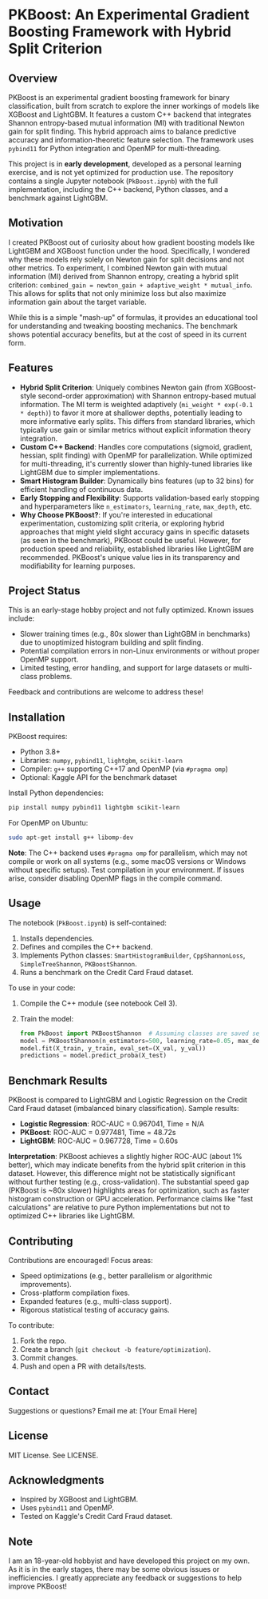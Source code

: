 # PKBoost: An Experimental Gradient Boosting Framework with Hybrid Split Criterion

## Overview

PKBoost is an experimental gradient boosting framework for binary classification, built from scratch to explore the inner workings of models like XGBoost and LightGBM. It features a custom C++ backend that integrates Shannon entropy-based mutual information (MI) with traditional Newton gain for split finding. This hybrid approach aims to balance predictive accuracy and information-theoretic feature selection. The framework uses `pybind11` for Python integration and OpenMP for multi-threading.

This project is in **early development**, developed as a personal learning exercise, and is not yet optimized for production use. The repository contains a single Jupyter notebook (`PkBoost.ipynb`) with the full implementation, including the C++ backend, Python classes, and a benchmark against LightGBM.

## Motivation

I created PKBoost out of curiosity about how gradient boosting models like LightGBM and XGBoost function under the hood. Specifically, I wondered why these models rely solely on Newton gain for split decisions and not other metrics. To experiment, I combined Newton gain with mutual information (MI) derived from Shannon entropy, creating a hybrid split criterion: `combined_gain = newton_gain + adaptive_weight * mutual_info`. This allows for splits that not only minimize loss but also maximize information gain about the target variable.

While this is a simple "mash-up" of formulas, it provides an educational tool for understanding and tweaking boosting mechanics. The benchmark shows potential accuracy benefits, but at the cost of speed in its current form.

## Features

- **Hybrid Split Criterion**: Uniquely combines Newton gain (from XGBoost-style second-order approximation) with Shannon entropy-based mutual information. The MI term is weighted adaptively (`mi_weight * exp(-0.1 * depth)`) to favor it more at shallower depths, potentially leading to more informative early splits. This differs from standard libraries, which typically use gain or similar metrics without explicit information theory integration.
- **Custom C++ Backend**: Handles core computations (sigmoid, gradient, hessian, split finding) with OpenMP for parallelization. While optimized for multi-threading, it's currently slower than highly-tuned libraries like LightGBM due to simpler implementations.
- **Smart Histogram Builder**: Dynamically bins features (up to 32 bins) for efficient handling of continuous data.
- **Early Stopping and Flexibility**: Supports validation-based early stopping and hyperparameters like `n_estimators`, `learning_rate`, `max_depth`, etc.
- **Why Choose PKBoost?**: If you're interested in educational experimentation, customizing split criteria, or exploring hybrid approaches that might yield slight accuracy gains in specific datasets (as seen in the benchmark), PKBoost could be useful. However, for production speed and reliability, established libraries like LightGBM are recommended. PKBoost's unique value lies in its transparency and modifiability for learning purposes.

## Project Status

This is an early-stage hobby project and not fully optimized. Known issues include:

- Slower training times (e.g., 80x slower than LightGBM in benchmarks) due to unoptimized histogram building and split finding.
- Potential compilation errors in non-Linux environments or without proper OpenMP support.
- Limited testing, error handling, and support for large datasets or multi-class problems.

Feedback and contributions are welcome to address these!

## Installation

PKBoost requires:

- Python 3.8+
- Libraries: `numpy`, `pybind11`, `lightgbm`, `scikit-learn`
- Compiler: `g++` supporting C++17 and OpenMP (via `#pragma omp`)
- Optional: Kaggle API for the benchmark dataset

Install Python dependencies:

```bash
pip install numpy pybind11 lightgbm scikit-learn
```

For OpenMP on Ubuntu:

```bash
sudo apt-get install g++ libomp-dev
```

**Note**: The C++ backend uses `#pragma omp` for parallelism, which may not compile or work on all systems (e.g., some macOS versions or Windows without specific setups). Test compilation in your environment. If issues arise, consider disabling OpenMP flags in the compile command.

## Usage

The notebook (`PkBoost.ipynb`) is self-contained:

1. Installs dependencies.
2. Defines and compiles the C++ backend.
3. Implements Python classes: `SmartHistogramBuilder`, `CppShannonLoss`, `SimpleTreeShannon`, `PKBoostShannon`.
4. Runs a benchmark on the Credit Card Fraud dataset.

To use in your code:

1. Compile the C++ module (see notebook Cell 3).
2. Train the model:

   ```python
   from PkBoost import PKBoostShannon  # Assuming classes are saved separately
   model = PKBoostShannon(n_estimators=500, learning_rate=0.05, max_depth=5, random_state=42, mi_weight=0.5)
   model.fit(X_train, y_train, eval_set=(X_val, y_val))
   predictions = model.predict_proba(X_test)
   ```

## Benchmark Results

PKBoost is compared to LightGBM and Logistic Regression on the Credit Card Fraud dataset (imbalanced binary classification). Sample results:

- **Logistic Regression**: ROC-AUC = 0.967041, Time = N/A
- **PKBoost**: ROC-AUC = 0.977481, Time = 48.72s
- **LightGBM**: ROC-AUC = 0.967728, Time = 0.60s

**Interpretation**: PKBoost achieves a slightly higher ROC-AUC (about 1% better), which may indicate benefits from the hybrid split criterion in this dataset. However, this difference might not be statistically significant without further testing (e.g., cross-validation). The substantial speed gap (PKBoost is \~80x slower) highlights areas for optimization, such as faster histogram construction or GPU acceleration. Performance claims like "fast calculations" are relative to pure Python implementations but not to optimized C++ libraries like LightGBM.

## Contributing

Contributions are encouraged! Focus areas:

- Speed optimizations (e.g., better parallelism or algorithmic improvements).
- Cross-platform compilation fixes.
- Expanded features (e.g., multi-class support).
- Rigorous statistical testing of accuracy gains.

To contribute:

1. Fork the repo.
2. Create a branch (`git checkout -b feature/optimization`).
3. Commit changes.
4. Push and open a PR with details/tests.

## Contact

Suggestions or questions? Email me at: \[Your Email Here\]

## License

MIT License. See LICENSE.

## Acknowledgments

- Inspired by XGBoost and LightGBM.
- Uses `pybind11` and OpenMP.
- Tested on Kaggle's Credit Card Fraud dataset.

## Note

I am an 18-year-old hobbyist and have developed this project on my own. As it is in the early stages, there may be some obvious issues or inefficiencies. I greatly appreciate any feedback or suggestions to help improve PKBoost!